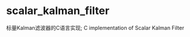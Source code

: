 scalar_kalman_filter
====================

标量Kalman滤波器的C语言实现; C implementation of Scalar Kalman Filter
